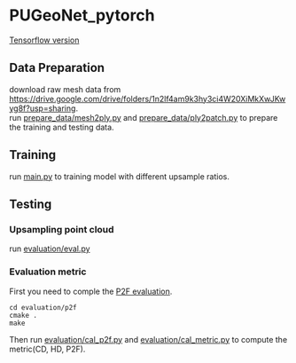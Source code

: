 # PUGeoNet_pytorch  
[Tensorflow version](https://github.com/ninaqy/PUGeo)
## Data Preparation  
download raw mesh data from https://drive.google.com/drive/folders/1n2lf4am9k3hy3ci4W20XiMkXwJKwyg8f?usp=sharing. \
run [prepare_data/mesh2ply.py](prepare_data/mesh2ply.py) and [prepare_data/ply2patch.py](prepare_data/ply2patch.py) to prepare the training and testing data.  

## Training
run [main.py](main.py) to training model with different upsample ratios.  

## Testing
### Upsampling point cloud
run [evaluation/eval.py](evaluation/eval.py)  
### Evaluation metric

First you need to comple the [P2F evaluation](https://github.com/yulequan/PU-Net).  
```  
cd evaluation/p2f  
cmake .  
make  
```  
Then run [evaluation/cal_p2f.py](evaluation/cal_p2f.py) and [evaluation/cal_metric.py](evaluation/cal_metric.py) to compute the metric(CD, HD, P2F).  
